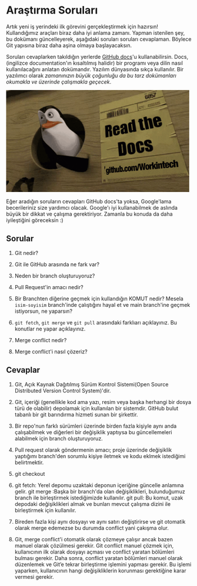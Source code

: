 # Araştırma Soruları

Artık yeni iş yerindeki ilk görevini gerçekleştirmek için hazırsın! Kullandığımız araçları biraz daha iyi anlama zamanı. Yapman istenilen şey, bu dokümanı güncelleyerek, aşağıdaki soruları soruları cevaplaman. Böylece Git yapısına biraz daha aşina olmaya başlayacaksın.

Soruları cevaplarken takıldığın yerlerde [GitHub docs](https://docs.github.com/en)'u kullanabilirsin. Docs, (ingilizce documentation'ın kısaltılmış halidir) bir programı veya dilin nasıl kullanılacağını anlatan dokümandır. Yazılım dünyasında sıkça kullanılır. Bir yazılımcı olarak _zamanınızın büyük çoğunluğu da bu tarz dokümanları okumakla ve üzerinde çalışmakla geçecek_.

![READ THE DOCS](https://github.com/Workintech/FSWeb-S1G1-Projesi-Web-Development-Projesi-icin-Git/blob/main/read-the-docs-wit.gif?raw=true)

Eğer aradığın soruların cevapları GitHub docs'ta yoksa, Google'lama becerileriniz size yardımcı olacak. Google'ı iyi kullanabilmek de aslında büyük bir dikkat ve çalışma gerektiriyor. Zamanla bu konuda da daha iyileştiğini göreceksin :)

## Sorular

1. Git nedir?

2. Git ile GitHub arasında ne fark var?

3. Neden bir branch oluşturuyoruz?

4. Pull Request'in amacı nedir?

5. Bir Branchten diğerine geçmek için kullandığın KOMUT nedir? Mesela `isim-soyisim` branch'inde çalıştığını hayal et ve main branch'ine geçmek istiyorsun, ne yaparsın?

6. `git fetch`, `git merge` ve `git pull` arasındaki farklıarı açıklayınız. Bu konutlar ne yapar açıklayınız.

7. Merge conflict nedir?

8. Merge conflict'i nasıl çözeriz?


## Cevaplar

1. Git, Açık Kaynak Dağıtılmış Sürüm Kontrol Sistemi(Open Source Distributed Version Control System)'dir.

2. Git, içeriği (genellikle kod ama yazı, resim veya başka herhangi bir dosya türü de olabilir) depolamak için kullanılan bir sistemdir. GitHub bulut tabanlı bir git barındırma hizmeti sunan bir şirkettir. 

3. Bir repo'nun farklı sürümleri üzerinde birden fazla kişiyle aynı anda çalışabilmek ve diğerleri bir değişiklik yaptıysa bu güncellemeleri alabilmek için branch oluşturuyoruz.  

4. Pull request olarak göndermenin amacı; proje üzerinde değişiklik yaptığımı branch'den sorumlu kişiye iletmek ve kodu eklmek istediğimi belirtmektir.

5. git checkout

6. git fetch: Yerel depomu uzaktaki deponun içeriğine güncelle anlamına gelir. 
   git merge :Başka bir branch'da olan değişiklikleri, bulunduğumuz branch ile birleştirmek istediğimizde kullanılır. 
   git pull: Bu komut, uzak depodaki değişiklikleri almak ve bunları mevcut çalışma dizini ile birleştirmek için kullanılır.

7. Bireden fazla kişi aynı dosyayı ve aynı satırı değiştirirse ve git otomatik olarak merge edemezse bu durumda conflict yani çakışma olur.

8. Git, merge conflict'i otomatik olarak çözmeye çalışır ancak bazen manuel olarak çözülmesi gerekir.
   Git conflict manuel çözmek için, kullanıcının ilk olarak dosyayı açması ve conflict yaratan bölümleri bulması gerekir. 
   Daha sonra, conflict yaratan bölümleri manuel olarak düzenlemek ve Git’e tekrar birleştirme işlemini yapması gerekir. 
   Bu işlemi yaparken, kullanıcının hangi değişikliklerin korunması gerektiğine karar vermesi gerekir.

